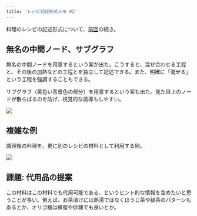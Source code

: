 ```yaml
---
title: 'レシピ記述形式メモ #2'
---
```

料理のレシピの記述形式について、[前回](https://r7kamura.com/articles/2022-05-13-mermaid-recipe-memo)の続き。

無名の中間ノード、サブグラフ
--------------

無名の中間ノードを用意するという案が出た。こうすると、混ぜ合わせる工程と、その後の加熱などの工程とを独立して記述できる。また、明確に「混ぜる」という工程を強調することもできる。

サブグラフ（黄色い背景色の部分）を用意するという案も出た。見た目上のノードが散らばるのを防げ、視覚的な誘導もしやすい。

![](https://lh3.googleusercontent.com/docs/ADP-6oG3l_fsgoWRbL-EHwPi8q1XsjqIeRthGMmKfzUs4Q2LZmxnz-ZLGqquMZ3OPYdQayYCx8Qi5MinuDvFBxadw5aZYjyRJK48Qz5-EBlOQVUF8Gw07Yd07NnwYtaxZBYHtLDS--J517GIOsJ90-jfY9B85NWQB_jUbeijZ3CwpJsGnaTw8R3MR6m2jEIJcoqxe8fYAqIP7ZfDdocFSj-NjbZrpMzCboVvncrhcMmPwzyzjCMGSF2czHV0a2A1d6Wo33owUrZ1jnHSiya0ho8LCL5M08Ne891CX0KaErpYj62D9E43s5iYCuQxiTg7l1iXASHm8jGPZ7PIlQV29ANbueZ2_7vv2Riur9KTIYpIPuYtIlRtcIllE3E-k-I3gIWgd4_5v6qFjsBCc-3J0xtjXoPJ6tVjZxZSJMCPH33ff6950z-nIpz2nv1Vf4TEikriE4Qr4-TpW_Ci83EOm1O7aGkCQLKHJucCvVTAIxNxlmNsFocbgV-Fybd04UABW7WOru0vQ3sGTKm37uaFFV8KYaU8Y31AfD8ltNjzg7KHJbwtMn92h2jjTFJDz69htJDE_gD2QnSjnehZ8dQySts384CqHEY63J0S6WftBqejEbr8FdFsqmaLBeO6GNsn1wHuxBDFKzMPsxkiElsIadwIOnbaS_XOQbf8eBnYLY0YlDHD4gX_OzOsypiMDpmKH4kV7MplcAtAKz9KF2-rk88pa7on1IHP93HATS3jH7WU6sD5ujEJ279BnsmcqsxSIuyHAFabW0uLGAozFWz9QwucpIlYru-rM8RgCUF1rYkuNOn2Fiixl08AI5z3SF9_ychJyswJSk9WE_OAkLea1K5ImVm5SxKuLwt8UFMrfCpc5qgbZBjH9ge71JlwWr-VQDVpUjaBRipdxA7m_ttSFgmzMyW5NdanQ9fJBMK6PZkv7rr4dj3_ITzBWaragroVf_hQFkg7gnm8lDQgarpfpEvy53N63kC6DQsdGnIKop9eZnMakFDABcgxxputx6SUjC1O-Vv5kuw8mWDs2gyFP9-u-jxHxqktPEXIpKdo6Agpqd3tf6g5SSmBeRGS0hKN27IeZlqOu1y4kJKnE1C3l3ido98ax87zyY6t5HvsmmSrteMgI_MWk2K7vjoXbPiFqOFj-i1RuNuK2ucCdjEWGUK_v6NytTiyYXaeme_T7BRKJMxILi1hTEcXH6xhj_Pb5JiMTQzGtp6Tu3SFY7gOQZ8O0o6mlR5_D8yxI737glYO8zXBKLHm)

複雑な例
----

調理後の料理を、更に別のレシピの材料として利用する例。

![](https://lh3.googleusercontent.com/docs/ADP-6oGFXzyndkGCig1gVRMBFkb7WgZ8WumzraKM_zf6usLJCRMum7QCbb17hPGjfFEgaiDI1F4SUQa2NST2mM7GoAbrJVQgEOCwtfgsabBwXhCiej_437QgslNvw0wNvDLOaNdwFEfFX56EWsiC-8k9tI953zPspVHnYOY3wM3lsRybjcuuwJ955sdyPv0u_KDM2OqiW0i5R-ljNpbMndUcXOMrMd9GWJRLbOKUZVM1ivW39_1NPv67JDBomad7h9l58mPRcC1wDGoBmtGJP4hW5sA7oz23v7JWhUNbTALS7SqzL25u-thrUae8vSu5Y2Dw9es7OX3xNpZh-cQpATNeQutfclD7OrocHQHGUXSJFV2RPn2wFkRneQ52btncn6l8J6MQKX-mGsnuypE41lff6TrQUZYIL0q56jG97MJsVQ_fSevJvtpQrjP3IEpykPtvZsMqfqne4SDb4h_eiqjhtzHdUBY6YcvmRbzmhqQaTTr96MyOdT5vZUwUr035d3a2OohrRh1V0XJF18ZkpUeoBTGT1xqAmDqjVSaK9NV-o2EXdowOgbZfgX8K80TJOaw-kReEVydzzI3khnSWXlA2hL30lpI8DySutAu8Hh8KqAcakj0mFIjItUyHSWpRmQwAKnty4a-pXsFiU8D-dpZJtCax3LF-8VdvHH5fFARpvCA-TS1AuhvmwsTAksT8tJN6waaJ8i27r5Z7Fp3DmZt5LhVrETTpTQtyxI-rH7GCn7OjAolDM-pD00MIFG5Ui-0WAg2lJRZUNUxfo59G8THXlDlzzUfyUZQwI4_-zCFv5-F1h-CL0m6CqKqb5jFf_SLFQiucGeaKp-4V8kicxBvyO1eb2dDkuLTADwMIWqhlwKK-43x-A9hyz8URhCnFGyuMiNMwak8e6EFCI3fnt2mrPlLLdCLAbYDCcoA1LZqkplysQb5z5Q36SZgRMapNuUIXjcLGYE6207HdsK4GVj93LWLa0uJAAYFM8s4-juM34Tq6NGHb6aJT2SMqBwl5NKEbYqyfkMEPDG5FaxI33cLtD1vd-dk6-BnLlYA24gAEx9afqdQOFqSKTriUYpD6K0f08sFmR_L58rxdT_9IvcvuFfblcSUsBJdRlU0RNSaoVu6dlwpqOM7qseKjp2UgD7Ms-yfzKme4vGjqFZDP2gNpz0rzrTT_yhtHNPnMFFvrevwL4hpQ_o5RyPUuMuKnUgPIi-hOxuZkMsJfMCbL47TZQsTceisFY-GTicuZIvqVFa2HueoI)

課題: 代用品の提案
----------

この材料はこの材料でも代用可能である、というヒント的な情報を含めたいと思うことが多い。例えば、お茶漬けには熱湯ではなくほうじ茶や緑茶のパターンもあるとか、オリゴ糖は蜂蜜や砂糖でも良いとか。
